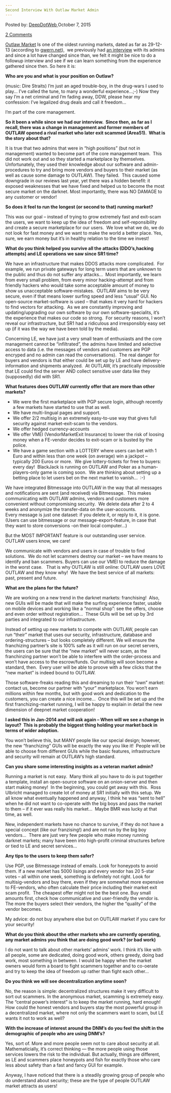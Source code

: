 ```yaml
---
Second Interview With Outlaw Market Admin
---
```

<article class="post-listing post-11678 post type-post status-publish format-standard has-post-thumbnail hentry category-deepdot-news tag-admin tag-interview tag-market tag-outlaw">
<div class="post-inner">
<span>Posted by: <a href="https://www.deepdotweb.com/author/admin/" title="">DeepDotWeb </a></span>
<span>October 7, 2015</span>

<span><a href="https://www.deepdotweb.com/2015/10/07/second-interview-with-outlaw-market-admin/#comments">2 Comments</a></span>


<p><a href="http://www.deepdotweb.com/marketplace-directory/listing/outlaw-market">Outlaw Market</a> Is one of the oldest running markets, dated as far as 29-12-13 (according to <a href="http://www.gwern.net/">gwern.net</a>),  we previously had <a href="https://www.deepdotweb.com/2014/01/23/interview-with-outlaw-market-admin/">an interview</a> with its admins and since a lot have changed since than, we felt it might be nice to do a followup interview and see if we can learn something from the experience gathered since then. So here it is:</p>
<p><strong>Who are you and what is your position on Outlaw?</strong></p>
<p>(music: Dire Straits) I&#8217;m just an aged trouble-boy, in the drug-wars I used to play&#8230; I&#8217;ve called the tune, to many a wonderful experience&#8230;;-) Now they say I&#8217;m a net criminal and I&#8217;m fading away, DDW, please hear my confession: I&#8217;ve legalized drug deals and call it freedom&#8230;</p>
<p>I&#8217;m part of the core management.</p>
<p><strong>So it been a while since we had our interview.  Since then, as far as I recall, there was a change in management and former members of OUTLAW opened a rival market who later exit scammed (Area51).  What is the story about that?</strong></p>
<p>It is true that two admins that were in &#8220;high positions&#8221; (but not in management) wanted to become part of the core management team.  This did not work out and so they started a marketplace by themselves.  Unfortunately, they used their knowledge about our software and admin-procedures to try and bring more vendors and buyers to their market (as well as cause some damage to OUTLAW). They failed.  This caused some downgrade in our reviews last year, yet there was a hidden benefit: it exposed weaknesses that we have fixed and helped us to become the most secure market on the darknet. Most importantly, there was NO DAMAGE to any customer or vendor!</p>
<p><strong>So does it feel to run the longest (or second to that) running market?</strong></p>
<p>This was our goal &#8211; instead of trying to grow extremely fast and exit-scam the users, we want to keep up the idea of freedom and self-reponsibility and create a secure marketplace for our users.  We love what we do, we do not look for fast money and we want to make the world a better place. Yes, sure, we earn money but it&#8217;s in healthy relation to the time we invest!</p>
<p><strong>What do you think helped you survive all the attacks (DDO&#8217;s,hacking attempts) and LE operations we saw since SR1 time?</strong></p>
<p>We have an infrastructure that makes DDOS attacks more complicated.  For example, we run private gateways for long term users that are unknown to the public and thus do not suffer any attacks&#8230;  Most importantly, we learn from every small problem, from every minor hacking-attempt and from friendly hackers who would take some acceptable amount of money to show us unacceptable software-mistakes.  OUTLAW aims to be very secure, even if that means lower surfing speed and less &#8220;usual&#8221; GUI. No open-source market-software is used &#8211; that makes it very hard for hackers to find vectors for attacking.  As we are constantly improving and updating/upgrading our own software by our own software-specialits, it&#8217;s the experience that makes our code so strong.  For security reasons, I won&#8217;t reveal our infrastructure, but SR1 had a ridiculous and irresponsibly easy set up (if it was the way we have been told by the media).</p>
<p>Concerning LE, we have just a very small team of enthusiasts and the core management cannot be &#8220;infiltrated&#8221;, the admins have limited and selective access to data (i.e. the messages of vendors and customers are PGP encryped and no admin can read the conversations).  The real danger for buyers and vendors is that either could be set up by LE and have delivery-information and shipments analyzed.  At OUTLAW, it&#8217;s practically impossible that LE could find the server AND collect sensitive user data like they (supposedly) did with SR1.</p>
<p><strong>What features does OUTLAW currently offer that are more than other markets?</strong></p>
<ul>
<li>We were the first marketplace with PGP secure login, although recently a few markets have started to use that as well.</li>
<li>We have multi-lingual pages and support.</li>
<li>We offer 2/2 multisig in an extremely easy-to-use way that gives full security against market-exit-scam to the vendors.</li>
<li>We offer hedged currency-accounts</li>
<li>We offer VMEI (VendorMarketExit Insurance) to lower the risk of loosing money when a FE-vendor decides to exit-scam or is busted by the police.</li>
<li>We have a game section with a LOTTERY where users can bet with 1 Euro and within less than one week (on average) win a jackpot &#8211; typically 200 Euros or more.  We give lottery-tickets for free to buyers: every day!  BlackJack is running on OUTLAW and Poker as a human-players-only game is coming soon.  We are thinking about setting up a betting place to let users bet on the next market to vanish&#8230;  :-)</li>
</ul>
<p>We have integrated Bitmessage into OUTLAW in the way that all messages and notifications are sent (and received) via Bitmessage.  This makes communicating with OUTLAW admins, vendors and customers more convenient without compromising security.  We delete data after 2 to 4 weeks and anonymize the transfer-data on the user-accounts.<br/>
    Every message is just one dataset: if you delete it, or reply to it, it is gone. (Users can use bitmessage or our message-export-feature, in case that they want to store conversions -on their local computer&#8230;)</p>
<p>But the MOST IMPORTANT feature is our outstanding user service.  OUTLAW users know, we care!</p>
<p>We communicate with vendors and users in case of trouble to find solutions.  We do not let scammers destroy our market &#8211; we have means to identify and ban scammers. Buyers can use our VMEI to reduce the damage in the worst case.   That is why OUTLAW is still online: OUTLAW users LOVE OUTLAW and they know why!  We have the best service of all markets: past, present and future.</p>
<p><strong>What are the plans for the future?</strong></p>
<p>We are working on a new trend in the darknet markets: franchising!  Also, new GUIs will be made that will make the surfing experience faster, usable on mobile devices and working like a &#8220;normal shop&#8221;: see the offers, choose and even order without registration&#8230;  These GUIs will be set up by 3rd parties and integrated to our infrastructure.</p>
<p>Instead of setting up new markets to compete with OUTLAW, people can run &#8220;their&#8221; market that uses our security, infrastructure, database and ordering-structures &#8211; but looks completely different. We will ensure the franchizing partner&#8217;s site is 100% safe as it will run on our secret servers, the users can be sure that the &#8220;new market&#8221; will never scam, as the franchinzing partner won&#8217;t be able to interfere with the order-process and won&#8217;t have access to the escrow/funds. Our multisig will soon become a standard, then.  Every user will be able to proove with a few clicks that the &#8220;new market&#8221; is indeed bound to OUTLAW.</p>
<p>Those software-freaks reading this and dreaming to run their &#8220;own&#8221; market: contact us, become our partner with &#8220;your&#8221; marketplace. You won&#8217;t earn millions within few months, but with good work and dedication to the customers, you can create a nice income&#8230;  Once this will be set up and the first franchizing-market running, I will be happy to explain in detail the new dimension of deepnet market cooperation!</p>
<p><strong>I asked this in Jan-2014 and will ask again &#8211; When will we see a change in layout?  This is probably the biggest thing holding your market back in terms of wider adoption.</strong></p>
<p>You won&#8217;t believe this, but MANY people like our special design; however, the new &#8220;franchizing&#8221; GUIs will be exactly the way you like it!  People will be able to choose from different GUIs while the basic features, infrastructure and security will remain at OUTLAW&#8217;s high standard.</p>
<p><strong>Can you share some interesting insights as a veteran market admin?</strong></p>
<p>Running a market is not easy.  Many think all you have to do is put together a template, install an open-source software on an onion-server and then start making money!  In the beginning, you could get away with this.  Ross Ulbricht managed to create lot of money at SR1 initially with this setup. We all know what eventually happened and anyway, I think he was &#8220;sent to hell&#8221; when he did not want to co-operate with the big boys and pass the market to them &#8211; if it ever was really his market&#8230;  Maybe BMR was lucky at that time, as well.</p>
<p>New, independent markets have no chance to survive, if they do not have a special concept (like our franzising!) and are not run by the big boy vendors&#8230;  There are just very few people who make money running darknet markets; many have been into high-profit criminal structures before or tied to LE and secret services&#8230;</p>
<p><strong>Any tips to the users to keep them safer?</strong></p>
<p>Use PGP, use Bitmessage instead of emails. Look for honeypots to avoid them. If a new market has 5000 lisings and every vendor has 20 5-star votes &#8211; all within one week, something is definitely not right. Look for multisig-vendors and buy there, even if they are somewhat more expensive to FE-vendors, who often calculate their price including their market exit scam profit.  The cheapest offer might not be the best one. Buy small amounts first, check how communicative and user-friendly the vendor is. The more the buyers select their vendors, the higher the &#8220;quality&#8221; of the vendor becomes.</p>
<p>My advice: do not buy anywhere else but on OUTLAW market if you care for your security!</p>
<p><strong>What do you think about the other markets who are currently operating, any market admins you think that are doing good work? (or bad work)</strong></p>
<p>I do not want to talk about other markets&#8217; admins&#8217; work. I think it&#8217;s like with all people, some are dedicated, doing good work, others greedy, doing bad work, most something in between. I would be happy when the market owners would form a board to fight scammers together and to co-oerate and try to keep the idea of freedom up rather than fight each other&#8230;</p>
<p><strong>Do you think we will see decentralization anytime soon?</strong></p>
<p>No, the reason is simple: decentralized structures make it very difficult to sort out scammers. In the anonymous market, scamming is extremely easy. The &#8220;central power&#8217;s interest&#8221; is to keep the market running, hard enough! How could the honest vendors and buyers stay the most powerful group in a decentralized market, where not only the scammers want to scam, but LE wants it not to work as well?</p>
<p><strong>With the increase of interest around the DNM&#8217;s do you feel the shift in the </strong><strong>demographic of people who are using DNM&#8217;s?</strong></p>
<p>Yes, sort of. More and more people seem not to care about security at all. Mathematicially, it&#8217;s correct thinking &#8212; the more people using those services lowers the risk to the individual. But actually, things are different, as LE and scammers place honeypots and fish for exactly those who care less about safety than a fast and fancy GUI for example.</p>
<p>Anyway, I have noticed that there is a steadily growing group of people who do understand about security; these are the type of people OUTLAW market attracts as users!</p>
</div>
<span style="display:none"><a href="https://www.deepdotweb.com/tag/admin/" rel="tag">admin</a> <a href="https://www.deepdotweb.com/tag/interview/" rel="tag">interview</a> <a href="https://www.deepdotweb.com/tag/market/" rel="tag">market</a> <a href="https://www.deepdotweb.com/tag/outlaw/" rel="tag">outlaw</a></span> <span style="display:none" class="updated">2015-10-07</span>
<div style="display:none" class="vcard author" itemprop="author" itemscope itemtype="http://schema.org/Person"><strong class="fn" itemprop="name">